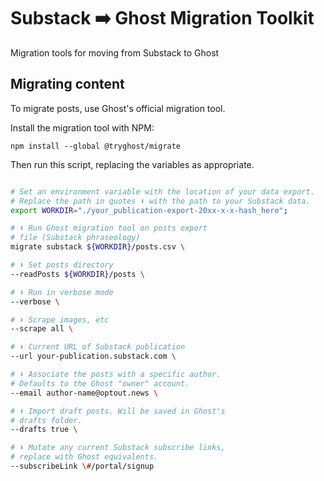 # Substack ➡️ Ghost Migration Toolkit

Migration tools for moving from Substack to Ghost


## Migrating content

To migrate posts, use Ghost's official migration tool.

Install the migration tool with NPM:

`npm install --global @tryghost/migrate`


Then run this script, replacing the variables as appropriate.

```bash

# Set an environment variable with the location of your data export.
# Replace the path in quotes ⬇️ with the path to your Substack data.
export WORKDIR="./your_publication-export-20xx-x-x-hash_here";

# ⬇️ Run Ghost migration tool on posts export
# file (Substack phraseology)
migrate substack ${WORKDIR}/posts.csv \

# ⬇️ Set posts directory
--readPosts ${WORKDIR}/posts \

# ⬇️ Run in verbose mode
--verbose \

# ⬇️ Scrape images, etc
--scrape all \

# ⬇️ Current URL of Substack publication
--url your-publication.substack.com \

# ⬇️ Associate the posts with a specific author.
# Defaults to the Ghost "owner" account.
--email author-name@optout.news \

# ⬇️ Import draft posts. Will be saved in Ghost's
# drafts folder.
--drafts true \

# ⬇️ Mutate any current Substack subscribe links,
# replace with Ghost equivalents.
--subscribeLink \#/portal/signup 

```